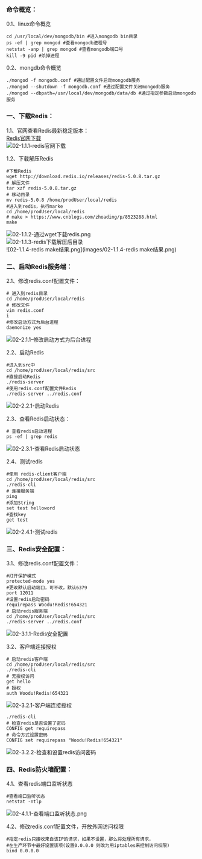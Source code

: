 ### 命令概览：
0.1、linux命令概览  
```shell
cd /usr/local/dev/mongodb/bin #进入mongodb bin目录
ps -ef | grep mongod #查看mongodb进程号
netstat -anp | grep mongod #查看mongodb端口号
kill -9 pid #杀掉进程
```

0.2、mongdb命令概览  
```shell
./mongod -f mongodb.conf #通过配置文件启动mongodb服务
./mongod --shutdown -f mongodb.conf #通过配置文件关闭mongodb服务
./mongod --dbpath=/usr/local/dev/mongodb/data/db #通过指定参数启动mongodb服务
```

### 一、下载Redis：
1.1、官网查看Redis最新稳定版本：  
[Redis官网下载](https://redis.io/download)   
![02-1.1.1-redis官网下载](images/02-1.1.1-redis官网下载.png)  

1.2、下载解压Redis
```shell
#下载Redis
wget http://download.redis.io/releases/redis-5.0.8.tar.gz
# 解压文件
tar xzf redis-5.0.8.tar.gz
# 移动目录
mv redis-5.0.8 /home/prodUser/local/redis
#进入到redis，执行marke
cd /home/prodUser/local/redis
# make > https://www.cnblogs.com/zhoading/p/8523288.html
make
```
![02-1.1.2-通过wget下载redis.png](images/02-1.1.2-通过wget下载redis.png)  
![02-1.1.3-redis下载解压后目录](images/02-1.1.3-redis下载解压后目录.png)  
![02-1.1.4-redis make结果.png](images/02-1.1.4-redis make结果.png)  

### 二、启动Redis服务端：
2.1、修改redis.conf配置文件：
```shell
# 进入到redis目录
cd /home/prodUser/local/redis
# 修改文件
vim redis.conf
i
#修改启动方式为后台进程
daemonize yes
```
![02-2.1.1-修改启动方式为后台进程](images/02-2.1.1-修改启动方式为后台进程.png)  

2.2、启动Redis

```shell
#进入到src中
cd /home/prodUser/local/redis/src
#直接启动Redis
./redis-server
#使用redis.conf配置文件Redis
./redis-server ../redis.conf
```
![02-2.2.1-启动Redis](images/02-2.2.1-启动Redis.png)

2.3、查看Redis启动状态：

```
# 查看redis启动进程
ps -ef | grep redis
```
![02-2.3.1-查看Redis启动状态](images/02-2.3.1-查看Redis启动状态.png)

2.4、测试redis

```
#使用 redis-client客户端
cd /home/prodUser/local/redis/src
./redis-cli
# 连接服务端
ping
#添加String
set test helloword
#查找key
get test
```
![02-2.4.1-测试redis](images/02-2.4.1-测试redis.png)

### 三、Redis安全配置：
3.1、修改redis.conf配置文件：

```
#打开保护模式
protected-mode yes
#更改默认启动端口，可不改，默认6379
port 12011
#设置redis启动密码
requirepass Woodu!Redis!654321
# 启动redis服务端
cd /home/prodUser/local/redis/src
./redis-server ../redis.conf
```
![02-3.1.1-Redis安全配置](images/02-3.1.1-Redis安全配置.png)

3.2、客户端连接授权

```
# 启动redis客户端
cd /home/prodUser/local/redis/src
./redis-cli
# 无授权访问
get hello
# 授权
auth Woodu!Redis!654321
```
![02-3.2.1-客户端连接授权](images/02-3.2.1-客户端连接授权.png)


```
./redis-cli
# 检查redis是否设置了密码
CONFIG get requirepass
# 命令方式设置密码
CONFIG set requirepass "Woodu!Redis!654321"
```
![02-3.2.2-检查和设置redis访问密码](images/02-3.2.2-检查和设置redis访问密码.png)  

### 四、Redis防火墙配置：
4.1、查看redis端口监听状态

```
#查看端口监听状态
netstat -ntlp
```
![02-4.1.1-查看端口监听状态.png](images/02-4.1.1-查看端口监听状态.png)  


4.2、修改redis.conf配置文件，开放外网访问权限

```
#指定redis只接收来自该IP的请求，如果不设置，那么将处理所有请求，
#在生产环节中最好设置该项(设置0.0.0.0 则改为用iptables来控制访问权限)
bind 0.0.0.0
```